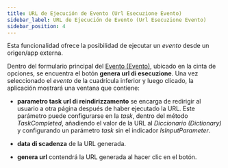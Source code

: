 ```yaml
---
title: URL de Ejecución de Evento (Url Esecuzione Evento)
sidebar_label: URL de Ejecución de Evento (Url Esecuzione Evento)
sidebar_position: 4
---
```


Esta funcionalidad ofrece la posibilidad de ejecutar un *evento* desde un origen/app externa.

Dentro del formulario principal del [Evento (Evento)](event-intro), ubicado en la cinta de opciones, se encuentra el botón **genera url di esecuzione**. Una vez seleccionado el *evento* de la cuadrícula inferior y luego clicado, la aplicación mostrará una ventana que contiene:

- **parametro task url di reindirizzamento** se encarga de redirigir al usuario a otra página después de haber ejecutado la URL. Este parámetro puede configurarse en la *task*, dentro del método *TaskCompleted*, añadiendo el valor de la URL al *Diccionario (Dictionary)* y configurando un parámetro *task* sin el indicador *IsInputParameter*.

- **data di scadenza** de la URL generada.

- **genera url** contendrá la URL generada al hacer clic en el botón.